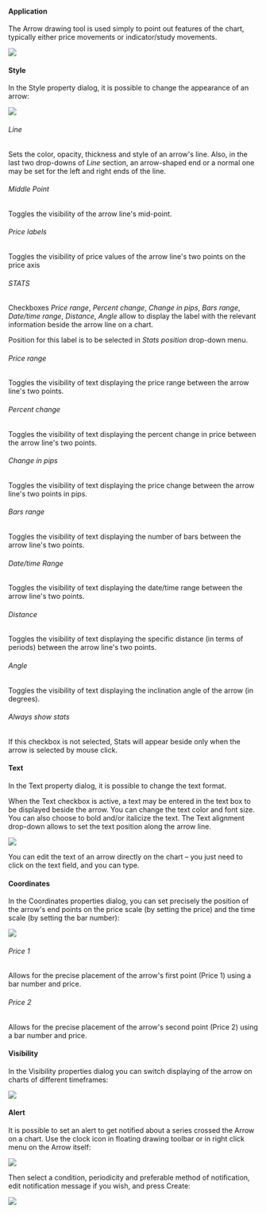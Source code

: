 #### Application

The Arrow drawing tool is used simply to point out features of the chart, typically either price movements or indicator/study movements.

![](https://s3.amazonaws.com/cdn.freshdesk.com/data/helpdesk/attachments/production/43525292648/original/EKbzVc5oPvMby5hVk0Ulu3qaO2KpweBobw.png?1732451601)

#### Style

In the Style property dialog, it is possible to change the appearance of an arrow: 

![](https://s3.amazonaws.com/cdn.freshdesk.com/data/helpdesk/attachments/production/43531795235/original/2AaXqCaDbmQ0XGtsCqJOfw1jhX0lqNgxug.png?1735386097)

###### Line

Sets the color, opacity, thickness and style of an arrow's line. Also, in the last two drop-downs of _Line_ section, an arrow-shaped end or a normal one may be set for the left and right ends of the line.

###### Middle Point

Toggles the visibility of the arrow line's mid-point.

###### Price labels

Toggles the visibility of price values of the arrow line's two points on the price axis

###### STATS

Checkboxes _Price range_, _Percent change_, _Change in pips_, _Bars range_, _Date/time range_, _Distance_, _Angle_ allow to display the label with the relevant information beside the arrow line on a chart.

Position for this label is to be selected in _Stats position_ drop-down menu.

###### Price range

Toggles the visibility of text displaying the price range between the arrow line's two points.

###### Percent change

Toggles the visibility of text displaying the percent change in price between the arrow line's two points.

###### Change in pips

Toggles the visibility of text displaying the price change between the arrow line's two points in pips.

###### Bars range

Toggles the visibility of text displaying the number of bars between the arrow line's two points.

###### Date/time Range

Toggles the visibility of text displaying the date/time range between the arrow line's two points.

###### Distance

Toggles the visibility of text displaying the specific distance (in terms of periods) between the arrow line's two points.

###### Angle

Toggles the visibility of text displaying the inclination angle of the arrow (in degrees).

###### Always show stats

If this checkbox is not selected, Stats will appear beside only when the arrow is selected by mouse click.

#### Text

In the Text property dialog, it is possible to change the text format.

When the Text checkbox is active, a text may be entered in the text box to be displayed beside the arrow. You can change the text color and font size. You can also choose to bold and/or italicize the text. The Text alignment drop-down allows to set the text position along the arrow line.

![](https://s3.amazonaws.com/cdn.freshdesk.com/data/helpdesk/attachments/production/43525400365/original/gYFPuVe8yYsKR-0SIa42ScctGQznWniw6A.png?1732527628)

You can edit the text of an arrow directly on the chart – you just need to click on the text field, and you can type.

#### Coordinates

In the Coordinates properties dialog, you can set precisely the position of the arrow's end points on the price scale (by setting the price) and the time scale (by setting the bar number):

![](https://s3.amazonaws.com/cdn.freshdesk.com/data/helpdesk/attachments/production/43525293065/original/yzBVY2dncV4ho7Rzax0bS5N6Ji8WX4hZsw.png?1732452109)

###### Price 1

Allows for the precise placement of the arrow's first point (Price 1) using a bar number and price.

###### Price 2

Allows for the precise placement of the arrow's second point (Price 2) using a bar number and price.

#### Visibility

In the Visibility properties dialog you can switch displaying of the arrow on charts of different timeframes:

![](https://s3.amazonaws.com/cdn.freshdesk.com/data/helpdesk/attachments/production/43525293043/original/JB93YbmYafKoCfmEdtsr-Op3JuwPsMXGmw.png?1732452093)

#### Alert

It is possible to set an alert to get notified about a series crossed the Arrow on a chart. Use the clock icon in floating drawing toolbar or in right click menu on the Arrow itself:

![](https://s3.amazonaws.com/cdn.freshdesk.com/data/helpdesk/attachments/production/43525293089/original/9JsYblSYsDb5KPs86NMkmUULC0COJH6SKA.png?1732452147)

Then select a condition, periodicity and preferable method of notification, edit notification message if you wish, and press Create:

![](https://s3.amazonaws.com/cdn.freshdesk.com/data/helpdesk/attachments/production/43525293098/original/g5UZrQq8Gwl2tTGUk97nWq9KjqsbH8ab9g.png?1732452158)
